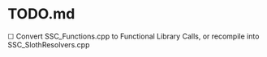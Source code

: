 TODO.md
========

☐ Convert SSC_Functions.cpp to Functional Library Calls, or recompile into SSC_SlothResolvers.cpp